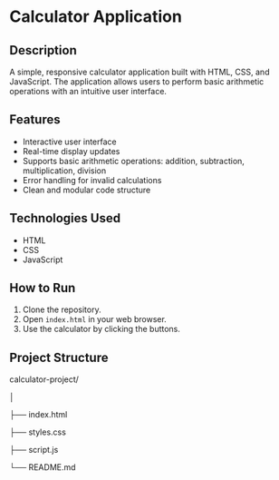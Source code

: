 # Calculator Application

## Description
A simple, responsive calculator application built with HTML, CSS, and JavaScript. The application allows users to perform basic arithmetic operations with an intuitive user interface.

## Features
- Interactive user interface
- Real-time display updates
- Supports basic arithmetic operations: addition, subtraction, multiplication, division
- Error handling for invalid calculations
- Clean and modular code structure

## Technologies Used
- HTML
- CSS
- JavaScript

## How to Run
1. Clone the repository.
2. Open `index.html` in your web browser.
3. Use the calculator by clicking the buttons.

## Project Structure
calculator-project/

│

├── index.html

├── styles.css

├── script.js

└── README.md
